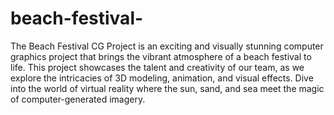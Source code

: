 # beach-festival-
The Beach Festival CG Project is an exciting and visually stunning computer graphics project that brings the vibrant atmosphere of a beach festival to life. 
This project showcases the talent and creativity of our team, as we explore the intricacies of 3D modeling, animation, and visual effects.
Dive into the world of virtual reality where the sun, sand, and sea meet the magic of computer-generated imagery.
